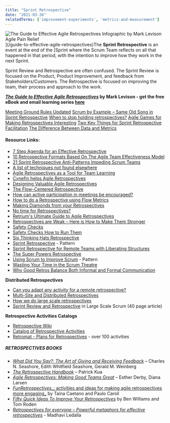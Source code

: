 ```yaml
---
title: "Sprint Retrospective"
date: "2021-03-26"
relatedTerms: ['improvement-experiments', 'metrics-and-measurement']
---
```


![The Guide to Effective Agile Retrospectives Infographic by Mark Levison Agile Pain Relief](src/content/glossary/sprint-retrospective/images/The-Guide-to-Effective-Agile-Retrospectives-infographic-v1-1-1-scaled.jpg)](/guide-to-effective-agile-retrospectives)The **Sprint Retrospective** is an event at the end of the [Sprint where the Scrum Team reflects on all that happened in that period, with the intention to improve how they work in the next Sprint.

Sprint Review and Retrospective are often confused. The Sprint Review is focused on the Product, Product Improvement, and feedback from Stakeholders/Customers. The Retrospective is focused on improving the team, their process and approach to the work.

**[_The Guide to Effective Agile Retrospectives_](/guide-to-effective-agile-retrospectives) by Mark Levison - get the free eBook and email learning series [here](/guide-to-effective-agile-retrospectives)**

[Meeting Ground Rules Updated](/blog/meeting-ground-rules-updated.html) [Scrum by Example – Same Old Song in Sprint Retrospective](/blog/same-old-song-in-sprint-retrospective.html) [When to stop holding retrospectives?](/blog/when-to-stop-holding-retrospectives.html) [Agile Games for Making Retrospectives Interesting](/blog/agile-games-for-making-retrospectives-interesting.html) [Two Key Things for Sprint Retrospective Facilitation](/blog/two-key-things-for-sprint-retrospective-facilitation.html) [The Difference Between Data and Metrics](/blog/be-better-with-better-data.html)

#### Resource Links:

- [7 Step Agenda for an Effective Retrospective](https://www.thoughtworks.com/insights/blog/7-step-agenda-effective-retrospective)
- [10 Retrospective Formats Based On The Agile Team Effectiveness Model](https://medium.com/the-liberators/10-retrospective-formats-based-on-the-agile-team-effectiveness-model-98936622d11b)
- [21 Sprint Retrospective Anti-Patterns Impeding Scrum Teams](https://age-of-product.com/sprint-retrospective-anti-patterns/)
- [A list of techniques not found elsewhere](https://medium.com/agile-outside-the-box/looking-for-a-new-retrospective-technique-try-one-of-these-19a109b1f1cd)
- [Agile Retrospectives as a Tool for Team Learning](https://www.agilealliance.org/agile-retrospectives-as-a-tool-for-team-learning/)
- [Cynefin helps Agile Retrospectives](https://teotti.com/cynefin-helps-agile-retrospectives/)
- [Designing Valuable Agile Retrospectives](https://www.benlinders.com/2014/designing-valuable-agile-retrospectives/)
- [The Flow-Centered Retrospective](https://medium.com/idealo-tech-blog/the-flow-centered-retrospective-learn-to-make-your-team-flow-986485b35975)
- [How can active participation in meetings be encouraged?](https://www.retrium.com/blog/how-to-encourage-your-team-to-speak-up-in-meetings)
- [How to do a Retrospective using Flow Metrics](https://medium.com/the-liberators/how-to-do-a-retrospective-using-flow-metrics-612bf48bdeba)
- [Making Diamonds from your Retrospectives](https://www.agile42.com/en/blog/making-diamonds-your-retrospectives-diamond-participatory-decision-making)
- [No time for Retrospectives?](https://chrisdaviescoach.medium.com/no-time-for-retrospectives-a41edb3a5bbf)
- [Retrium's Ultimate Guide to Agile Retrospectives](https://www.retrium.com/ultimate-guide-to-agile-retrospectives/intro)
- [Retrospectives are Weak – Here is How to Make Them Stronger](https://www.infoq.com/articles/retrospectives-weak-stronger/)
- [Safety Checks](https://stevenmsmith.com/ar-safety-check/)
- [Safety Checks How to Run Them](https://lizkeogh.com/2012/12/05/how-to-run-safety-checks/)
- [Six Thinking Hats Retrospective](https://unconsciousagile.com/2024/02/17/six-thinking-hats-retrospective.html)
- [Sprint Retrospective](https://sites.google.com/a/scrumplop.org/published-patterns/value-stream/sprint/sprint-retrospective) - Pattern
- [Sprint Retrospective for Remote Teams with Liberating Structures](https://medium.com/serious-scrum/sprint-retrospective-for-distributed-teams-with-liberating-structures-b4a9a685d075)
- [The Super Powers Retrospective](https://www.andycleff.com/2018/03/team-superpowers-retrospective/)
- [Using Scrum to Improve Scrum](https://sites.google.com/a/scrumplop.org/published-patterns/retrospective-pattern-language/scrumming-the-scrum) - Pattern
- [Wasting Your Time in the Scrum Theatre](https://janfarkas.com/wasting-time-in-scrum-theatre-sprint_retrospective/)
- [Why Good Retros Balance Both Informal and Formal Communication](https://www.retrium.com/blog/why-good-retrospectives-balance-informal-and-formal-communication)

**Distributed Retrospectives**

- [Can you adapt any activity for a remote retrospective?](https://retromat.org/blog/can-you-adapt-any-activity-for-a-remote-retrospective/)
- [Multi-Site and Distributed Retrospectives](https://www.agiletrainings.eu/2015/12/06/multi-site-and-distributed-retrospectives/)
- [How we do large scale retrospectives](https://engineering.atspotify.com/2015/11/large-scale-retros/)
- [Sprint Review and Retrospective](https://www.informit.com/articles/article.aspx?p=1564482) in Large Scale Scrum (40 page article)

**Retrospective Activities Catalogs**

- [Retrospective Wiki](https://retrospectivewiki.org/index.php?title=Agile_Retrospective_Resource_Wiki)
- [Catalog of Retrospective Activities](https://www.funretrospectives.com/)
- [Retromat - Plans for Retrospectives](https://retromat.org/en/?id=85-62-58-72-17) - over 100 activities

##### RETROSPECTIVES BOOKS

- [_What Did You Say?: The Art of Giving and Receiving Feedback_](https://www.amazon.com/What-Did-You-Say-Receiving/dp/0965043002/&tag=notesfromatoo-20) – Charles N. Seashore, Edith Whitfield Seashore, Gerald M. Weinberg
- [_The Retrospective Handbook_](https://leanpub.com/the-retrospective-handbook) – Patrick Kua
- [_Agile Retrospectives: Making Good Teams Great_](https://www.amazon.ca/Agile-Retrospectives-Making-Teams-Great/dp/0977616649/&tag=notesfromatoo-20) – Esther Derby, Diana Larsen
- [_FunRetrospectives__: activities and ideas for making agile retrospectives more engaging_](https://www.amazon.ca/FunRetrospectives-activities-making-retrospectives-engaging/dp/6586660076/&tag=notesfromatoo-20) by Taina Caetano and Paulo Caroli
- [_Fifty Quick Ideas To Improve Your Retrospectives_](https://fiftyquickideas.com/) by Ben Williams and Tom Roden
- _[Retrospectives for everyone – Powerful metaphors for effective retrospectives](https://www.amazon.ca/Retrospectives-everyone-metaphors-effective-retrospectives/dp/164760849X/&tag=notesfromatoo-20)_ - Madhavi Ledalla

